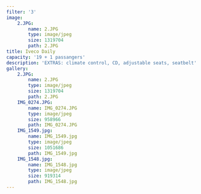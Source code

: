 ```yaml
---
filter: '3'
image:
    2.JPG:
        name: 2.JPG
        type: image/jpeg
        size: 1319704
        path: 2.JPG
title: Iveco Daily
capacity: '19 + 1 passangers'
description: 'EXTRAS: climate control, CD, adjustable seats, seatbelt'
gallery:
    2.JPG:
        name: 2.JPG
        type: image/jpeg
        size: 1319704
        path: 2.JPG
    IMG_0274.JPG:
        name: IMG_0274.JPG
        type: image/jpeg
        size: 958966
        path: IMG_0274.JPG
    IMG_1549.jpg:
        name: IMG_1549.jpg
        type: image/jpeg
        size: 1051686
        path: IMG_1549.jpg
    IMG_1548.jpg:
        name: IMG_1548.jpg
        type: image/jpeg
        size: 919314
        path: IMG_1548.jpg
---
```

